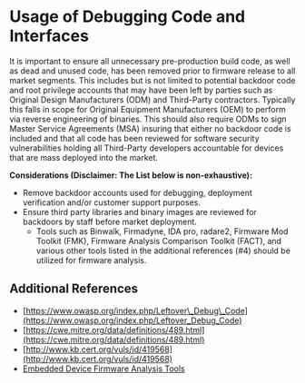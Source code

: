 # Usage of Debugging Code and Interfaces

It is important to ensure all unnecessary pre-production build code, as well as dead and unused code, has been removed prior to firmware release to all market segments. This includes but is not limited to potential backdoor code and root privilege accounts that may have been left by parties such as Original Design Manufacturers \(ODM\) and Third-Party contractors. Typically this falls in scope for Original Equipment Manufacturers \(OEM\) to perform via reverse engineering of binaries. This should also require ODMs to sign Master Service Agreements \(MSA\) insuring that either no backdoor code is included and that all code has been reviewed for software security vulnerabilities holding all Third-Party developers accountable for devices that are mass deployed into the market.

**Considerations \(Disclaimer: The List below is non-exhaustive\):**

* Remove backdoor accounts used for debugging, deployment verification and/or customer support purposes.
* Ensure third party libraries and binary images are reviewed for backdoors by staff before market deployment.
  * Tools such as Binwalk, Firmadyne, IDA pro, radare2, Firmware Mod Toolkit \(FMK\), Firmware Analysis Comparison Toolkit \(FACT\), and various other tools listed in the additional references \(\#4\) should be utilized for firmware analysis.

## Additional References <a id="additional-references"></a>

* [https://www.owasp.org/index.php/Leftover\_Debug\_Code](https://www.owasp.org/index.php/Leftover_Debug_Code)
* [https://cwe.mitre.org/data/definitions/489.html](https://cwe.mitre.org/data/definitions/489.html)
* [http://www.kb.cert.org/vuls/id/419568](http://www.kb.cert.org/vuls/id/419568)
* [Embedded Device Firmware Analysis Tools](https://www.owasp.org/index.php/OWASP_Embedded_Application_Security#tab=Embedded_Device_Firmware_Analysis_Tools)

